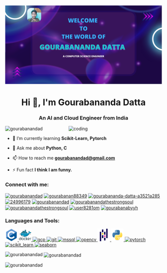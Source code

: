 ![logo](https://github.com/gourabanandad/gourabanandad/blob/main/The%20Future%20Is%20Here!.png)
<h1 align="center">Hi 👋, I'm Gourabananda Datta</h1>
<h3 align="center">An AI and Cloud Engineer from India</h3>
<img align="right" alt = "coding" width="300" src="https://media.tenor.com/whgQwNlVvNkAAAAi/xero-code.gif">

<p align="left"> <img src="https://komarev.com/ghpvc/?username=gourabanandad&label=Profile%20views&color=0e75b6&style=flat" alt="gourabanandad" /> </p>

- 🌱 I’m currently learning **Scikit-Learn, Pytorch**

- 💬 Ask me about **Python, C**

- 📫 How to reach me **gourabanandad@gmail.com**

- ⚡ Fun fact **I think I am funny.**

<h3 align="left">Connect with me:</h3>
<p align="left">
<a href="https://dev.to/gourabanandad" target="blank"><img align="center" src="https://raw.githubusercontent.com/rahuldkjain/github-profile-readme-generator/master/src/images/icons/Social/devto.svg" alt="gourabanandad" height="30" width="40" /></a>
<a href="https://twitter.com/gourabanan88349" target="blank"><img align="center" src="https://raw.githubusercontent.com/rahuldkjain/github-profile-readme-generator/master/src/images/icons/Social/twitter.svg" alt="gourabanan88349" height="30" width="40" /></a>
<a href="https://linkedin.com/in/gourabananda-datta-a3521a285" target="blank"><img align="center" src="https://raw.githubusercontent.com/rahuldkjain/github-profile-readme-generator/master/src/images/icons/Social/linked-in-alt.svg" alt="gourabananda-datta-a3521a285" height="30" width="40" /></a>
<a href="https://stackoverflow.com/users/24996179" target="blank"><img align="center" src="https://raw.githubusercontent.com/rahuldkjain/github-profile-readme-generator/master/src/images/icons/Social/stack-overflow.svg" alt="24996179" height="30" width="40" /></a>
<a href="https://kaggle.com/gourabanandad" target="blank"><img align="center" src="https://raw.githubusercontent.com/rahuldkjain/github-profile-readme-generator/master/src/images/icons/Social/kaggle.svg" alt="gourabanandad" height="30" width="40" /></a>
<a href="https://fb.com/gourabanandathestrongsoul" target="blank"><img align="center" src="https://raw.githubusercontent.com/rahuldkjain/github-profile-readme-generator/master/src/images/icons/Social/facebook.svg" alt="gourabanandathestrongsoul" height="30" width="40" /></a>
<a href="https://instagram.com/gourabanandathestrongsoul" target="blank"><img align="center" src="https://raw.githubusercontent.com/rahuldkjain/github-profile-readme-generator/master/src/images/icons/Social/instagram.svg" alt="gourabanandathestrongsoul" height="30" width="40" /></a>
<a href="https://www.leetcode.com/user8281om" target="blank"><img align="center" src="https://raw.githubusercontent.com/rahuldkjain/github-profile-readme-generator/master/src/images/icons/Social/leet-code.svg" alt="user8281om" height="30" width="40" /></a>
<a href="https://auth.geeksforgeeks.org/user/gourabanabyyh" target="blank"><img align="center" src="https://raw.githubusercontent.com/rahuldkjain/github-profile-readme-generator/master/src/images/icons/Social/geeks-for-geeks.svg" alt="gourabanabyyh" height="30" width="40" /></a>
</p>

<h3 align="left">Languages and Tools:</h3>
<p align="left"> <a href="https://www.cprogramming.com/" target="_blank" rel="noreferrer"> <img src="https://raw.githubusercontent.com/devicons/devicon/master/icons/c/c-original.svg" alt="c" width="40" height="40"/> </a> <a href="https://www.docker.com/" target="_blank" rel="noreferrer"> <img src="https://raw.githubusercontent.com/devicons/devicon/master/icons/docker/docker-original-wordmark.svg" alt="docker" width="40" height="40"/> </a> <a href="https://cloud.google.com" target="_blank" rel="noreferrer"> <img src="https://www.vectorlogo.zone/logos/google_cloud/google_cloud-icon.svg" alt="gcp" width="40" height="40"/> </a> <a href="https://git-scm.com/" target="_blank" rel="noreferrer"> <img src="https://www.vectorlogo.zone/logos/git-scm/git-scm-icon.svg" alt="git" width="40" height="40"/> </a> <a href="https://www.microsoft.com/en-us/sql-server" target="_blank" rel="noreferrer"> <img src="https://www.svgrepo.com/show/303229/microsoft-sql-server-logo.svg" alt="mssql" width="40" height="40"/> </a> <a href="https://opencv.org/" target="_blank" rel="noreferrer"> <img src="https://www.vectorlogo.zone/logos/opencv/opencv-icon.svg" alt="opencv" width="40" height="40"/> </a> <a href="https://pandas.pydata.org/" target="_blank" rel="noreferrer"> <img src="https://raw.githubusercontent.com/devicons/devicon/2ae2a900d2f041da66e950e4d48052658d850630/icons/pandas/pandas-original.svg" alt="pandas" width="40" height="40"/> </a> <a href="https://www.python.org" target="_blank" rel="noreferrer"> <img src="https://raw.githubusercontent.com/devicons/devicon/master/icons/python/python-original.svg" alt="python" width="40" height="40"/> </a> <a href="https://pytorch.org/" target="_blank" rel="noreferrer"> <img src="https://www.vectorlogo.zone/logos/pytorch/pytorch-icon.svg" alt="pytorch" width="40" height="40"/> </a> <a href="https://scikit-learn.org/" target="_blank" rel="noreferrer"> <img src="https://upload.wikimedia.org/wikipedia/commons/0/05/Scikit_learn_logo_small.svg" alt="scikit_learn" width="40" height="40"/> </a> <a href="https://seaborn.pydata.org/" target="_blank" rel="noreferrer"> <img src="https://seaborn.pydata.org/_images/logo-mark-lightbg.svg" alt="seaborn" width="40" height="40"/> </a> </p>

<p><img align="left" src="https://github-readme-stats.vercel.app/api/top-langs?username=gourabanandad&show_icons=true&locale=en&" alt="gourabanandad" /></p>

<p>&nbsp;<img align="center" width="400"  src="https://github-readme-stats.vercel.app/api?username=gourabanandad&show_icons=true&locale=en" alt="gourabanandad" /></p>

<p><img align="center" width="400" src="https://github-readme-streak-stats.herokuapp.com/?user=gourabanandad&show_icons=true&locale=en" alt="gourabanandad" /></p>
